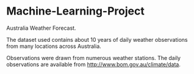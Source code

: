 # Machine-Learning-Project
Australia Weather Forecast.

The dataset used contains about 10 years of daily weather observations from many locations across Australia.

Observations were drawn from numerous weather stations. The daily observations are available from http://www.bom.gov.au/climate/data.
